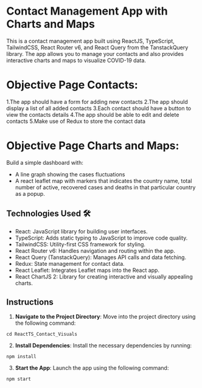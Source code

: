 # Contact Management App with Charts and Maps 

This is a contact management app built using ReactJS, TypeScript, TailwindCSS, React Router v6, and React Query from the TanstackQuery library. The app allows you to manage your contacts and also provides interactive charts and maps to visualize COVID-19 data.

# Objective Page Contacts:
1.The app should have a form for adding new contacts
2.The app should display a list of all added contacts
3.Each contact should have a button to view the contacts details
4.The app should be able to edit and delete contacts
5.Make use of Redux to store the contact data

# Objective Page Charts and Maps:
Build a simple dashboard with:
- A line graph showing the cases fluctuations
- A react leaflet map with markers that indicates the country name, total number
of active, recovered cases and deaths in that particular country as a popup.

## Technologies Used 🛠️
- React: JavaScript library for building user interfaces.
- TypeScript: Adds static typing to JavaScript to improve code quality.
- TailwindCSS: Utility-first CSS framework for styling.
- React Router v6: Handles navigation and routing within the app.
- React Query (TanstackQuery): Manages API calls and data fetching.
- Redux: State management for contact data.
- React Leaflet: Integrates Leaflet maps into the React app.
- React ChartJS 2: Library for creating interactive and visually appealing charts.

## Instructions
1. **Navigate to the Project Directory**: Move into the project directory using the following command:
```
cd ReactTS_Contact_Visuals
```
2. **Install Dependencies**: Install the necessary dependencies by running:
```
npm install
```
3. **Start the App**: Launch the app using the following command:
```
npm start
```
